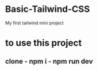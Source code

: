 # Basic-Tailwind-CSS
My first tailwind mini project

# to use this project
## clone - npm i - npm run dev
